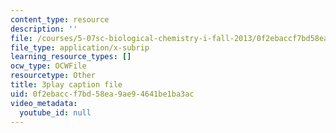 ```yaml
---
content_type: resource
description: ''
file: /courses/5-07sc-biological-chemistry-i-fall-2013/0f2ebaccf7bd58ea9ae94641be1ba3ac_wyT7EFJlBak.vtt
file_type: application/x-subrip
learning_resource_types: []
ocw_type: OCWFile
resourcetype: Other
title: 3play caption file
uid: 0f2ebacc-f7bd-58ea-9ae9-4641be1ba3ac
video_metadata:
  youtube_id: null
---
```

